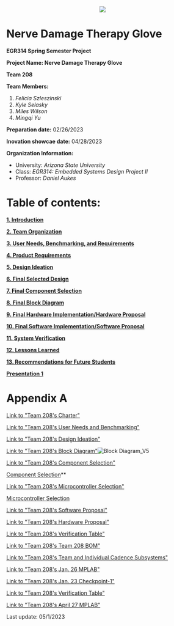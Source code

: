 <div style="text-align: center">
<img src="https://user-images.githubusercontent.com/122709159/221691301-fc6a161e-1b05-4322-9fa3-a99ac9ab6c3f.jpg"/>
</div>

# Nerve Damage Therapy Glove

**EGR314 Spring Semester Project**

**Project Name: Nerve Damage Therapy Glove**

**Team 208**

**Team Members:**

1. _Felicia Szleszinski_
2. _Kyle Selasky_
3. _Miles Wilson_
4. _Mingqi Yu_

**Preparation date:** 02/26/2023 

**Inovation showcae date:** 04/28/2023

**Organization Information:**

* University: _Arizona State University_ 
* Class: _EGR314: Embedded Systems Design Project II_
* Professor: _Daniel Aukes_

# Table of contents:

**[1. Introduction](doc/Introduction.md)**

**[2. Team Organization](doc/TeamOrganization.md)**

**[3. User Needs, Benchmarking, and Requirements](doc/UserNeeds.md)**

**[4. Product Requirements](doc/ProductRequirements.md)**

**[5. Design Ideation](doc/DesignIdeation.md)**
 
**[6. Final Selected Design](doc/SelectedDesign.md)**

**[7. Final Component Selection](doc/FinalComponentSelection.md)**

**[8. Final Block Diagram](doc/BlockDiagram.md)**

**[9. Final Hardware Implementation/Hardware Proposal](doc/HardwareProposal.md)**

**[10. Final Software Implementation/Software Proposal](doc/SoftwareProposal.md)**

**[11. System Verification](doc/SystemVerification.md)**

**[12. Lessons Learned](doc/LessonsLearned.md)**

**[13. Recommendations for Future Students](doc/RecommendationsforFutureStudents.md)**

**[Presentation 1](https://www.youtube.com/watch?v=2TSZasZKMRI)**

# Appendix A

[Link to "Team 208's Charter"](https://github.com/Team-208-github-io/Team-208/files/10844546/Team.208.s.Charter.pdf)

[Link to "Team 208's User Needs and Benchmarking"](https://github.com/Team-208-github-io/Team-208/files/10856865/User.Needs.and.Benchmarking.pdf)

[Link to "Team 208's Design Ideation"](https://github.com/Team-208-github-io/Team-208/files/10856875/Design.Ideation.pdf)

[Link to "Team 208's Block Diagram"]()![Block Diagram_V5](https://user-images.githubusercontent.com/93965371/235589509-7361db70-c4dc-418a-9ac0-34930ac5d113.png)

[Link to "Team 208's Component Selection"](https://github.com/Team-208-github-io/Team-208/files/10856889/Component.Selection.pdf)

[Component Selection](doc/ComponentSelection.md)**

[Link to "Team 208's Microcontroller Selection"](https://github.com/Team-208-github-io/Team-208/files/10856890/microcontroller-selection-table.docx.pdf)

[Microcontroller Selection](doc/MicrocontrollerSelection.md)

[Link to "Team 208's Software Proposal"](https://github.com/Team-208-github-io/Team-208/files/10964668/Software.Proposal.drawio.1.pdf)

[Link to "Team 208's Hardware Proposal"](https://github.com/Team-208-github-io/Team-208/files/10964653/Hardware.Proposal.pdf)

[Link to "Team 208's Verification Table"](https://github.com/Team-208-github-io/Team-208/files/10856922/Verification.Table.-.Sheet1.pdf)

[Link to "Team 208's Team 208 BOM"](https://github.com/Team-208-github-io/Team-208/files/10856927/Team.208.BOM.xlsx.-.Sheet1.pdf)

[Link to "Team 208's Team and Individual Cadence Subsystems"](https://drive.google.com/drive/folders/13jUH9Vl2aOTExGctnM7fT20rFPp-uSIZ?usp=sharing)

[Link to "Team 208's Jan. 26 MPLAB"](https://drive.google.com/file/d/1nDP8JixQ91Ch6AFLqdIlS3i-IN7m-84g/view?usp=share_link) 

[Link to "Team 208's Jan. 23 Checkpoint-1"](https://docs.google.com/presentation/d/1hgJn6WouZ5ktR1tikmxeMw9MUZq5OlJOVkCAVtTWgRQ/edit?usp=sharing)

[Link to "Team 208's Verification Table"](https://docs.google.com/spreadsheets/d/1MbYpHdRg1263v5kpPapXVnJQL_PWd12w/edit#gid=1199340293) 

[Link to "Team 208's April 27 MPLAB"](https://drive.google.com/drive/u/2/folders/1MYIu6_AZAAcsMT3eeNksZkND2AwtgOII) 


Last update: 05/1/2023 
